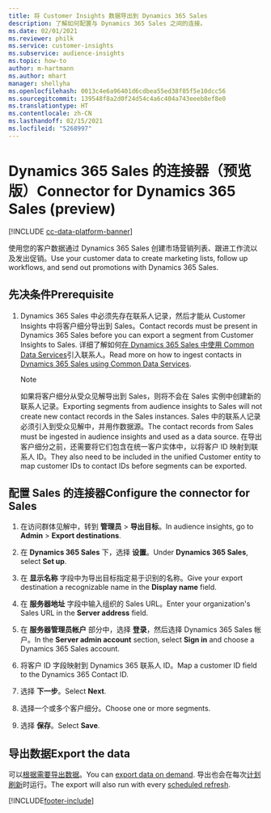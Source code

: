 ```yaml
---
title: 将 Customer Insights 数据导出到 Dynamics 365 Sales
description: 了解如何配置与 Dynamics 365 Sales 之间的连接。
ms.date: 02/01/2021
ms.reviewer: philk
ms.service: customer-insights
ms.subservice: audience-insights
ms.topic: how-to
author: m-hartmann
ms.author: mhart
manager: shellyha
ms.openlocfilehash: 0013c4e6a96401d6cdbea55ed38f85f5e10dcc56
ms.sourcegitcommit: 139548f8a2d0f24d54c4a6c404a743eeeb8ef8e0
ms.translationtype: HT
ms.contentlocale: zh-CN
ms.lasthandoff: 02/15/2021
ms.locfileid: "5268997"
---
```

# <a name="connector-for-dynamics-365-sales-preview"></a><span data-ttu-id="73e68-103">Dynamics 365 Sales 的连接器（预览版）</span><span class="sxs-lookup"><span data-stu-id="73e68-103">Connector for Dynamics 365 Sales (preview)</span></span>

[!INCLUDE [cc-data-platform-banner](../includes/cc-data-platform-banner.md)]

<span data-ttu-id="73e68-104">使用您的客户数据通过 Dynamics 365 Sales 创建市场营销列表、跟进工作流以及发出促销。</span><span class="sxs-lookup"><span data-stu-id="73e68-104">Use your customer data to create marketing lists, follow up workflows, and send out promotions with Dynamics 365 Sales.</span></span>

## <a name="prerequisite"></a><span data-ttu-id="73e68-105">先决条件</span><span class="sxs-lookup"><span data-stu-id="73e68-105">Prerequisite</span></span>

1. <span data-ttu-id="73e68-106">Dynamics 365 Sales 中必须先存在联系人记录，然后才能从 Customer Insights 中将客户细分导出到 Sales。</span><span class="sxs-lookup"><span data-stu-id="73e68-106">Contact records must be present in Dynamics 365 Sales before you can export a segment from Customer Insights to Sales.</span></span> <span data-ttu-id="73e68-107">详细了解如何[在 Dynamics 365 Sales 中使用 Common Data Services](connect-power-query.md)引入联系人。</span><span class="sxs-lookup"><span data-stu-id="73e68-107">Read more on how to ingest contacts in [Dynamics 365 Sales using Common Data Services](connect-power-query.md).</span></span>

   > [!NOTE]
   > <span data-ttu-id="73e68-108">如果将客户细分从受众见解导出到 Sales，则将不会在 Sales 实例中创建新的联系人记录。</span><span class="sxs-lookup"><span data-stu-id="73e68-108">Exporting segments from audience insights to Sales will not create new contact records in the Sales instances.</span></span> <span data-ttu-id="73e68-109">Sales 中的联系人记录必须引入到受众见解中，并用作数据源。</span><span class="sxs-lookup"><span data-stu-id="73e68-109">The contact records from Sales must be ingested in audience insights and used as a data source.</span></span> <span data-ttu-id="73e68-110">在导出客户细分之前，还需要将它们包含在统一客户实体中，以将客户 ID 映射到联系人 ID。</span><span class="sxs-lookup"><span data-stu-id="73e68-110">They also need to be included in the unified Customer entity to map customer IDs to contact IDs before segments can be exported.</span></span>

## <a name="configure-the-connector-for-sales"></a><span data-ttu-id="73e68-111">配置 Sales 的连接器</span><span class="sxs-lookup"><span data-stu-id="73e68-111">Configure the connector for Sales</span></span>

1. <span data-ttu-id="73e68-112">在访问群体见解中，转到 **管理员** > **导出目标**。</span><span class="sxs-lookup"><span data-stu-id="73e68-112">In audience insights, go to **Admin** > **Export destinations**.</span></span>

1. <span data-ttu-id="73e68-113">在 **Dynamics 365 Sales** 下，选择 **设置**。</span><span class="sxs-lookup"><span data-stu-id="73e68-113">Under **Dynamics 365 Sales**, select **Set up**.</span></span>

1. <span data-ttu-id="73e68-114">在 **显示名称** 字段中为导出目标指定易于识别的名称。</span><span class="sxs-lookup"><span data-stu-id="73e68-114">Give your export destination a recognizable name in the **Display name** field.</span></span>

1. <span data-ttu-id="73e68-115">在 **服务器地址** 字段中输入组织的 Sales URL。</span><span class="sxs-lookup"><span data-stu-id="73e68-115">Enter your organization's Sales URL in the **Server address** field.</span></span>

1. <span data-ttu-id="73e68-116">在 **服务器管理员帐户** 部分中，选择 **登录**，然后选择 Dynamics 365 Sales 帐户。</span><span class="sxs-lookup"><span data-stu-id="73e68-116">In the **Server admin account** section, select **Sign in** and choose a Dynamics 365 Sales account.</span></span>

1. <span data-ttu-id="73e68-117">将客户 ID 字段映射到 Dynamics 365 联系人 ID。</span><span class="sxs-lookup"><span data-stu-id="73e68-117">Map a customer ID field to the Dynamics 365 Contact ID.</span></span>

1. <span data-ttu-id="73e68-118">选择 **下一步**。</span><span class="sxs-lookup"><span data-stu-id="73e68-118">Select **Next**.</span></span>

1. <span data-ttu-id="73e68-119">选择一个或多个客户细分。</span><span class="sxs-lookup"><span data-stu-id="73e68-119">Choose one or more segments.</span></span>

1. <span data-ttu-id="73e68-120">选择 **保存**。</span><span class="sxs-lookup"><span data-stu-id="73e68-120">Select **Save**.</span></span>

## <a name="export-the-data"></a><span data-ttu-id="73e68-121">导出数据</span><span class="sxs-lookup"><span data-stu-id="73e68-121">Export the data</span></span>

<span data-ttu-id="73e68-122">可以[根据需要导出数据](export-destinations.md)。</span><span class="sxs-lookup"><span data-stu-id="73e68-122">You can [export data on demand](export-destinations.md).</span></span> <span data-ttu-id="73e68-123">导出也会在每次[计划刷新](system.md#schedule-tab)时运行。</span><span class="sxs-lookup"><span data-stu-id="73e68-123">The export will also run with every [scheduled refresh](system.md#schedule-tab).</span></span>


[!INCLUDE[footer-include](../includes/footer-banner.md)]